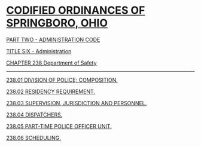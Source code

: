 [CODIFIED ORDINANCES OF SPRINGBORO, OHIO](index.html)
=====================================================

[PART TWO - ADMINISTRATION CODE](1505a412.html)

[TITLE SIX - Administration](16eba412.html)

[CHAPTER 238 Department of Safety](17cea412.html)

* * * * *

[238.01 DIVISION OF POLICE; COMPOSITION.](17dfa412.html)

[238.02 RESIDENCY REQUIREMENT.](17e2a412.html)

[238.03 SUPERVISION, JURISDICTION AND PERSONNEL.](17e6a412.html)

[238.04 DISPATCHERS.](17e9a412.html)

[238.05 PART-TIME POLICE OFFICER UNIT.](17eca412.html)

[238.06 SCHEDULING.](17fca412.html)
